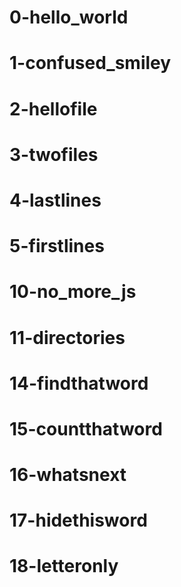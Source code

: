 # 0-hello_world
# 1-confused_smiley
# 2-hellofile
# 3-twofiles
# 4-lastlines
# 5-firstlines
# 10-no_more_js
# 11-directories
# 14-findthatword
# 15-countthatword
# 16-whatsnext
# 17-hidethisword
# 18-letteronly